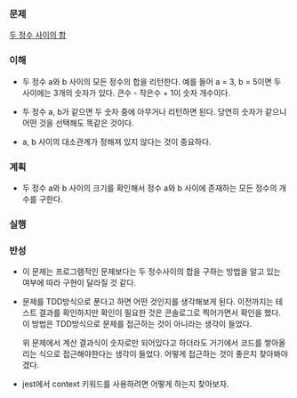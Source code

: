### 문제

[두 정수 사이의 합](https://programmers.co.kr/learn/courses/30/lessons/12912)

### 이해
  - 두 정수 a와 b 사이의 모든 정수의 합을 리턴한다.
    예를 들어 a = 3, b = 5이면 두 사이에는 3개의 숫자가 있다.
    큰수 - 작은수 + 1이 숫자 개수이다.

  - 두 정수 a, b가 같으면 두 숫자 중에 아무거나 리턴하면 된다.
    당연히 숫자가 같으니 어떤 것을 선택해도 똑같은 것이다.

  - a, b 사이의 대소관계가 정해져 있지 않다는 것이 중요하다.

### 계획
  - 두 정수 a와 b 사이의 크기를 확인해서 정수 a와 b 사이에 존재하는 모든 정수의
    개수를 구한다.

### 실행

### 반성
  - 이 문제는 프로그램적인 문제보다는 두 정수사이의 합을 구하는 방법을
    알고 있는 여부에 따라 구현이 달라질 것 같다.

  - 문제를 TDD방식으로 푼다고 하면 어떤 것인지를 생각해보게 된다.
    이전까지는 테스트 결과를 확인하지만 확인이 필요한 것은 콘솔로그로 찍어가면서
    확인을 했다. 이 방법은 TDD방식으로 문제를 접근하는 것이 아니라는 생각이 들었다.

    위 문제에서 계산 결과식이 숫자로만 되어있다고 하더라도 거기에서 코드를 쌓아올리는
    식으로 접근해야한다는 생각이 들었다. 어떻게 접근하는 것이 좋은지 찾아봐야겠다.

  - jest에서 context 키워드를 사용하려면 어떻게 하는지 찾아보자.

